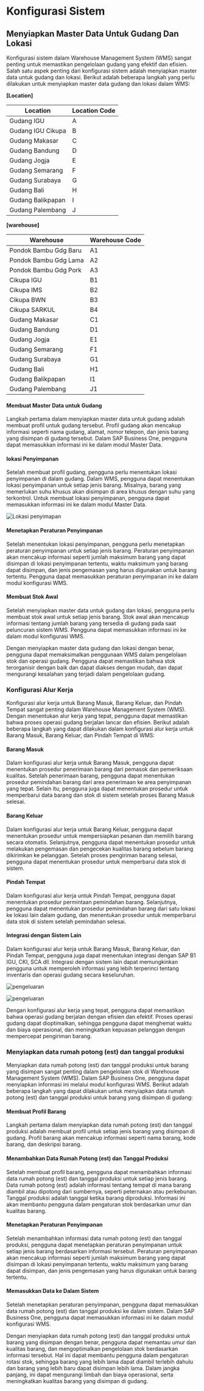 # Konfigurasi Sistem
 

## Menyiapkan Master Data Untuk Gudang Dan Lokasi

Konfigurasi sistem dalam Warehouse Management System (WMS) sangat penting untuk memastikan pengelolaan gudang yang efektif dan efisien. Salah satu aspek penting dari konfigurasi sistem adalah menyiapkan master data untuk gudang dan lokasi. Berikut adalah beberapa langkah yang perlu dilakukan untuk menyiapkan master data gudang dan lokasi dalam WMS:


**[Location]**


| Location | Location Code |
|---|---|
| Gudang IGU  | A |
| Gudang IGU Cikupa | B |
| Gudang Makasar | C |
| Gudang Bandung | D |
| Gudang Jogja | E |
| Gudang Semarang | F |
| Gudang Surabaya | G |
| Gudang Bali | H |
| Gudang Balikpapan | I |
| Gudang Palembang | J |



**[warehouse]**


| Warehouse | Warehouse Code |
|---|---|
| Pondok Bambu Gdg Baru | A1 |
| Pondok Bambu Gdg Lama | A2 |
| Pondok Bambu Gdg Pork | A3 |
| Cikupa IGU | B1 |
| Cikupa IMS | B2 |
| Cikupa BWN | B3 |
| Cikupa SARKUL | B4 |
| Gudang Makasar | C1 |
| Gudang Bandung | D1 |
| Gudang Jogja | E1 |
| Gudang Semarang | F1 |
| Gudang Surabaya | G1 |
| Gudang Bali | H1 |
| Gudang Balikpapan | I1 |
| Gudang Palembang | J1 |



#### Membuat Master Data untuk Gudang

Langkah pertama dalam menyiapkan master data untuk gudang adalah membuat profil untuk gudang tersebut. Profil gudang akan mencakup informasi seperti nama gudang, alamat, nomor telepon, dan jenis barang yang disimpan di gudang tersebut. Dalam SAP Business One, pengguna dapat memasukkan informasi ini ke dalam modul Master Data.


#### lokasi Penyimpanan

Setelah membuat profil gudang, pengguna perlu menentukan lokasi penyimpanan di dalam gudang. Dalam WMS, pengguna dapat menentukan lokasi penyimpanan untuk setiap jenis barang. Misalnya, barang yang memerlukan suhu khusus akan disimpan di area khusus dengan suhu yang terkontrol. Untuk membuat lokasi penyimpanan, pengguna dapat memasukkan informasi ini ke dalam modul Master Data.



![Lokasi penyimapan](img/wms04.excalidraw.png)



#### Menetapkan Peraturan Penyimpanan

Setelah menentukan lokasi penyimpanan, pengguna perlu menetapkan peraturan penyimpanan untuk setiap jenis barang. Peraturan penyimpanan akan mencakup informasi seperti jumlah maksimum barang yang dapat disimpan di lokasi penyimpanan tertentu, waktu maksimum yang barang dapat disimpan, dan jenis pengemasan yang harus digunakan untuk barang tertentu. Pengguna dapat memasukkan peraturan penyimpanan ini ke dalam modul konfigurasi WMS.

#### Membuat Stok Awal 

Setelah menyiapkan master data untuk gudang dan lokasi, pengguna perlu membuat stok awal untuk setiap jenis barang. Stok awal akan mencakup informasi tentang jumlah barang yang tersedia di gudang pada saat peluncuran sistem WMS. Pengguna dapat memasukkan informasi ini ke dalam modul konfigurasi WMS.

Dengan menyiapkan master data gudang dan lokasi dengan benar, pengguna dapat memaksimalkan penggunaan WMS dalam pengelolaan stok dan operasi gudang. Pengguna dapat memastikan bahwa stok terorganisir dengan baik dan dapat diakses dengan mudah, dan dapat mengurangi kesalahan yang terjadi dalam pengelolaan gudang.


### Konfigurasi  Alur Kerja

Konfigurasi alur kerja untuk Barang Masuk, Barang Keluar, dan Pindah Tempat sangat penting dalam Warehouse Management System (WMS). Dengan menentukan alur kerja yang tepat, pengguna dapat memastikan bahwa proses operasi gudang berjalan lancar dan efisien. Berikut adalah beberapa langkah yang dapat dilakukan dalam konfigurasi alur kerja untuk Barang Masuk, Barang Keluar, dan Pindah Tempat di WMS:


#### Barang Masuk

Dalam konfigurasi alur kerja untuk Barang Masuk, pengguna dapat menentukan prosedur penerimaan barang dari pemasok dan pemeriksaan kualitas. Setelah penerimaan barang, pengguna dapat menentukan prosedur pemindahan barang dari area penerimaan ke area penyimpanan yang tepat. Selain itu, pengguna juga dapat menentukan prosedur untuk memperbarui data barang dan stok di sistem setelah proses Barang Masuk selesai.


#### Barang Keluar

Dalam konfigurasi alur kerja untuk Barang Keluar, pengguna dapat menentukan prosedur untuk mempersiapkan pesanan dan memilih barang secara otomatis. Selanjutnya, pengguna dapat menentukan prosedur untuk melakukan pengemasan dan pengecekan kualitas barang sebelum barang dikirimkan ke pelanggan. Setelah proses pengiriman barang selesai, pengguna dapat menentukan prosedur untuk memperbarui data stok di sistem.


#### Pindah Tempat

Dalam konfigurasi alur kerja untuk Pindah Tempat, pengguna dapat menentukan prosedur permintaan pemindahan barang. Selanjutnya, pengguna dapat menentukan prosedur pemindahan barang dari satu lokasi ke lokasi lain dalam gudang, dan menentukan prosedur untuk memperbarui data stok di sistem setelah pemindahan selesai.

#### Integrasi dengan Sistem Lain

Dalam konfigurasi alur kerja untuk Barang Masuk, Barang Keluar, dan Pindah Tempat, pengguna juga dapat menentukan integrasi dengan SAP B1 IGU, CKI, SCA dll. Integrasi dengan sistem lain dapat memungkinkan pengguna untuk memperoleh informasi yang lebih terperinci tentang inventaris dan operasi gudang secara keseluruhan.


![pengeluaran](img/wms09.excalidraw.png)



![pengeluaran](img/wms10.excalidraw.png) 


Dengan konfigurasi alur kerja yang tepat, pengguna dapat memastikan bahwa operasi gudang berjalan dengan efisien dan efektif. Proses operasi gudang dapat dioptimalkan, sehingga pengguna dapat menghemat waktu dan biaya operasional, dan meningkatkan kepuasan pelanggan dengan mempercepat pengiriman barang.

### Menyiapkan data rumah potong (est) dan tanggal produksi 

Menyiapkan data rumah potong (est) dan tanggal produksi untuk barang yang disimpan sangat penting dalam pengelolaan stok di Warehouse Management System (WMS). Dalam SAP Business One, pengguna dapat menyiapkan informasi ini melalui modul konfigurasi WMS. Berikut adalah beberapa langkah yang dapat dilakukan untuk menyiapkan data rumah potong (est) dan tanggal produksi untuk barang yang disimpan di gudang:


#### Membuat Profil Barang

Langkah pertama dalam menyiapkan data rumah potong (est) dan tanggal produksi adalah membuat profil untuk setiap jenis barang yang disimpan di gudang. Profil barang akan mencakup informasi seperti nama barang, kode barang, dan deskripsi barang.


#### Menambahkan Data Rumah Potong (est) dan Tanggal Produksi

Setelah membuat profil barang, pengguna dapat menambahkan informasi data rumah potong (est) dan tanggal produksi untuk setiap jenis barang. Data rumah potong (est) adalah informasi tentang tempat di mana barang diambil atau dipotong dari sumbernya, seperti peternakan atau perkebunan. Tanggal produksi adalah tanggal ketika barang diproduksi. Informasi ini akan membantu pengguna dalam pengaturan stok berdasarkan umur dan kualitas barang.

#### Menetapkan Peraturan Penyimpanan 

Setelah menambahkan informasi data rumah potong (est) dan tanggal produksi, pengguna dapat menetapkan peraturan penyimpanan untuk setiap jenis barang berdasarkan informasi tersebut. Peraturan penyimpanan akan mencakup informasi seperti jumlah maksimum barang yang dapat disimpan di lokasi penyimpanan tertentu, waktu maksimum yang barang dapat disimpan, dan jenis pengemasan yang harus digunakan untuk barang tertentu.

#### Memasukkan Data ke Dalam Sistem

Setelah menetapkan peraturan penyimpanan, pengguna dapat memasukkan data rumah potong (est) dan tanggal produksi ke dalam sistem. Dalam SAP Business One, pengguna dapat memasukkan informasi ini ke dalam modul konfigurasi WMS.

Dengan menyiapkan data rumah potong (est) dan tanggal produksi untuk barang yang disimpan dengan benar, pengguna dapat memantau umur dan kualitas barang, dan mengoptimalkan pengelolaan stok berdasarkan informasi tersebut. Hal ini dapat membantu pengguna dalam pengaturan rotasi stok, sehingga barang yang lebih lama dapat diambil terlebih dahulu dan barang yang lebih baru dapat disimpan lebih lama. Dalam jangka panjang, ini dapat mengurangi limbah dan biaya operasional, serta meningkatkan kualitas barang yang disimpan di gudang.